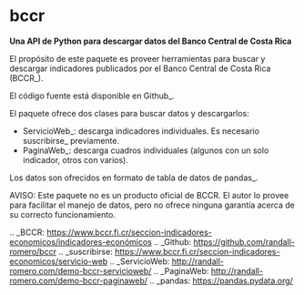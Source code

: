 # bccr

**Una API de Python para descargar datos del Banco Central de Costa Rica**

El propósito de este paquete es proveer herramientas para buscar y descargar indicadores publicados por el Banco Central de Costa Rica (BCCR_).


El código fuente está disponible en Github_.

El paquete ofrece dos clases para buscar datos y descargarlos:

+ ServicioWeb_: descarga indicadores individuales. Es necesario suscribirse_ previamente.
+ PaginaWeb_: descarga cuadros individuales (algunos con un solo indicador, otros con varios).

Los datos son ofrecidos en formato de tabla de datos de pandas_.

AVISO: Este paquete no es un producto oficial de BCCR. El autor lo provee para facilitar el manejo de datos, pero no ofrece ninguna garantía acerca de su correcto funcionamiento. 


.. _BCCR: https://www.bccr.fi.cr/seccion-indicadores-economicos/indicadores-económicos
.. _Github: https://github.com/randall-romero/bccr
.. _suscribirse: https://www.bccr.fi.cr/seccion-indicadores-economicos/servicio-web
.. _ServicioWeb: http://randall-romero.com/demo-bccr-servicioweb/
.. _PaginaWeb: http://randall-romero.com/demo-bccr-paginaweb/ 
.. _pandas: https://pandas.pydata.org/
